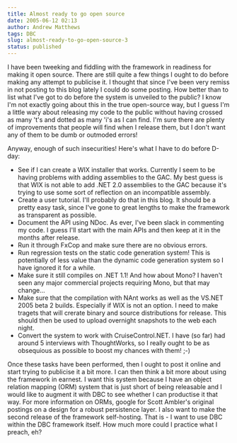 ```yaml
---
title: Almost ready to go open source
date: 2005-06-12 02:13
author: Andrew Matthews
tags: DBC
slug: almost-ready-to-go-open-source-3
status: published
---
```


I have been tweeking and fiddling with the framework in readiness for making it open source. There are still quite a few things I ought to do before making any attempt to publicise it. I thought that since I've been very remiss in not posting to this blog lately I could do some posting. How better than to list what I've got to do before the system is unveiled to the public? I know I'm not exactly going about this in the true open-source way, but I guess I'm a little wary about releasing my code to the public without having crossed as many 't's and dotted as many 'i's as I can find. I'm sure there are plenty of improvements that people will find when I release them, but I don't want any of them to be dumb or outmoded errors!

Anyway, enough of such insecurities! Here's what I have to do before D-day:

-   See if I can create a WIX installer that works. Currently I seem to be having problems with adding assemblies to the GAC. My best guess is that WIX is not able to add .NET 2.0 assemblies to the GAC because it's trying to use some sort of reflection on an incompatible assembly.
-   Create a user tutorial. I'll probably do that in this blog. It should be a pretty easy task, since I've gone to great lengths to make the framework as transparent as possible.
-   Document the API using NDoc. As ever, I've been slack in commenting my code. I guess I'll start with the main APIs and then keep at it in the months after release.
-   Run it through FxCop and make sure there are no obvious errors.
-   Run regression tests on the static code generation system! This is potentially of less value than the dynamic code generation system so I have ignored it for a while.
-   Make sure it still compiles on .NET 1.1! And how about Mono? I haven't seen any major commercial projects requiring Mono, but that may change...
-   Make sure that the compilation with NAnt works as well as the VS.NET 2005 beta 2 builds. Especially if WIX is not an option. I need to make tragets that will crerate binary and source distributions for release. This should then be used to upload overnight snapshots to the web each night.
-   Convert the system to work with CruiseControl.NET. I have (so far) had around 5 interviews with ThoughtWorks, so I really ought to be as obsequious as possible to boost my chances with them! ;-)

Once these tasks have been performed, then I ought to post it online and start trying to publicise it a bit more.
I can then think a bit more about using the framework in earnest. I want this system because I have an object relation mapping (ORM) system that is just short of being releasable and I would like to augment it with DBC to see whether I can productise it that way. For more information on ORMs, google for Scott Ambler's original postings on a design for a robust persistence layer. I also want to make the second release of the framework self-hosting. That is - I want to use DBC within the DBC framework itself. How much more could I practice what I preach, eh?
